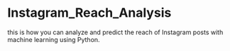 # Instagram_Reach_Analysis

this is how you can analyze and predict the reach of Instagram posts with machine learning using Python.
